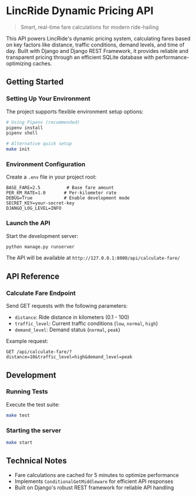 # LincRide Dynamic Pricing API

> Smart, real-time fare calculations for modern ride-hailing

This API powers LincRide's dynamic pricing system, calculating fares based on key factors like distance, traffic conditions, demand levels, and time of day. Built with Django and Django REST Framework, it provides reliable and transparent pricing through an efficient SQLite database with performance-optimizing caches.

## Getting Started

### Setting Up Your Environment

The project supports flexible environment setup options:

```bash
# Using Pipenv (recommended)
pipenv install
pipenv shell

# Alternative quick setup
make init
```

### Environment Configuration

Create a `.env` file in your project root:

```env
BASE_FARE=2.5          # Base fare amount
PER_KM_RATE=1.0       # Per-kilometer rate
DEBUG=True            # Enable development mode
SECRET_KEY=your-secret-key
DJANGO_LOG_LEVEL=INFO
```

### Launch the API

Start the development server:

```bash
python manage.py runserver
```

The API will be available at `http://127.0.0.1:8000/api/calculate-fare/`

## API Reference

### Calculate Fare Endpoint

Send GET requests with the following parameters:

- `distance`: Ride distance in kilometers (0.1 - 100)
- `traffic_level`: Current traffic conditions (`low`, `normal`, `high`)
- `demand_level`: Demand status (`normal`, `peak`)

Example request:

```
GET /api/calculate-fare/?distance=10&traffic_level=high&demand_level=peak
```

## Development

### Running Tests

Execute the test suite:

```bash
make test
```

### Starting the server

```bash
make start
```

## Technical Notes

- Fare calculations are cached for 5 minutes to optimize performance
- Implements `ConditionalGetMiddleware` for efficient API responses
- Built on Django's robust REST framework for reliable API handling
